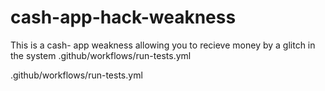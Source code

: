 # cash-app-hack-weakness
This is a cash- app weakness allowing you to recieve money by a glitch in the system
.github/workflows/run-tests.yml


.github/workflows/run-tests.yml



